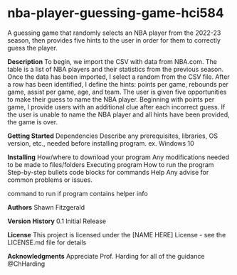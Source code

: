 # nba-player-guessing-game-hci584
A guessing game that randomly selects an NBA player from the 2022-23 season, then provides five hints to the user in order for them to correctly guess the player.

**Description**
To begin, we import the CSV with data from NBA.com. The table is a list of NBA players and their statistics from the previous season. Once the data has been imported, I select a random from the CSV file. After a row has been identified, I define the hints: points per game, rebounds per game, assist per game, age, and team. The user is given five opportunities to make their guess to name the NBA player. Beginning with points per game, I provide users with an additional clue after each incorrect guess. If the user is unable to name the NBA player and all hints have been provided, the game is over.

**Getting Started**
Dependencies
Describe any prerequisites, libraries, OS version, etc., needed before installing program.
ex. Windows 10

**Installing**
How/where to download your program
Any modifications needed to be made to files/folders
Executing program
How to run the program
Step-by-step bullets
code blocks for commands
Help
Any advise for common problems or issues.

command to run if program contains helper info

**Authors**
Shawn Fitzgerald

**Version History**
0.1
Initial Release

**License**
This project is licensed under the [NAME HERE] License - see the LICENSE.md file for details

**Acknowledgments**
Appreciate Prof. Harding for all of the guidance
@ChHarding
